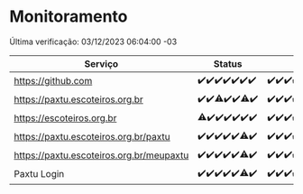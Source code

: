 # Monitoramento

Última verificação: 03/12/2023 06:04:00 -03

|Serviço|Status|Últimas 24h|
|---|---|---|
|https://github.com|<span title="2023-11-26: OK=24">✔️</span><span title="2023-11-27: OK=24">✔️</span><span title="2023-11-28: OK=24">✔️</span><span title="2023-11-29: OK=24">✔️</span><span title="2023-11-30: OK=24">✔️</span><span title="2023-12-01: OK=24">✔️</span><span title="2023-12-02: OK=9">✔️</span>|<span title="02/12/2023 06:04:00 -03 : 200">✔️</span><span title="02/12/2023 07:05:00 -03 : 200">✔️</span><span title="02/12/2023 08:03:00 -03 : 200">✔️</span><span title="02/12/2023 09:10:00 -03 : 200">✔️</span><span title="02/12/2023 10:06:00 -03 : 200">✔️</span><span title="02/12/2023 11:03:00 -03 : 200">✔️</span><span title="02/12/2023 12:03:00 -03 : 200">✔️</span><span title="02/12/2023 13:06:00 -03 : 200">✔️</span><span title="02/12/2023 14:03:00 -03 : 200">✔️</span><span title="02/12/2023 15:06:00 -03 : 200">✔️</span><span title="02/12/2023 16:02:00 -03 : 200">✔️</span><span title="02/12/2023 17:05:00 -03 : 200">✔️</span><span title="02/12/2023 18:03:00 -03 : 200">✔️</span><span title="02/12/2023 19:03:00 -03 : 200">✔️</span><span title="02/12/2023 20:04:00 -03 : 200">✔️</span><span title="02/12/2023 21:33:00 -03 : 200">✔️</span><span title="02/12/2023 22:51:00 -03 : 200">✔️</span><span title="02/12/2023 23:21:00 -03 : 200">✔️</span><span title="03/12/2023 00:06:00 -03 : 200">✔️</span><span title="03/12/2023 01:07:00 -03 : 200">✔️</span><span title="03/12/2023 02:05:00 -03 : 200">✔️</span><span title="03/12/2023 03:07:00 -03 : 200">✔️</span><span title="03/12/2023 04:04:00 -03 : 200">✔️</span><span title="03/12/2023 05:07:00 -03 : 200">✔️</span><span title="03/12/2023 06:04:00 -03 : 200">✔️</span>|
|https://paxtu.escoteiros.org.br|<span title="2023-11-26: OK=24">✔️</span><span title="2023-11-27: OK=24">✔️</span><span title="2023-11-28: OK=23, Falhas=1">⚠️</span><span title="2023-11-29: OK=24">✔️</span><span title="2023-11-30: OK=24">✔️</span><span title="2023-12-01: OK=23, Falhas=1">⚠️</span><span title="2023-12-02: OK=9">✔️</span>|<span title="02/12/2023 06:04:00 -03 : 200">✔️</span><span title="02/12/2023 07:05:00 -03 : 200">✔️</span><span title="02/12/2023 08:03:00 -03 : 200">✔️</span><span title="02/12/2023 09:10:00 -03 : 200">✔️</span><span title="02/12/2023 10:06:00 -03 : 200">✔️</span><span title="02/12/2023 11:03:00 -03 : 200">✔️</span><span title="02/12/2023 12:03:00 -03 : 200">✔️</span><span title="02/12/2023 13:06:00 -03 : 200">✔️</span><span title="02/12/2023 14:03:00 -03 : 200">✔️</span><span title="02/12/2023 15:06:00 -03 : 200">✔️</span><span title="02/12/2023 16:02:00 -03 : 200">✔️</span><span title="02/12/2023 17:05:00 -03 : 200">✔️</span><span title="02/12/2023 18:03:00 -03 : 200">✔️</span><span title="02/12/2023 19:03:00 -03 : 200">✔️</span><span title="02/12/2023 20:04:00 -03 : 200">✔️</span><span title="02/12/2023 21:33:00 -03 : 200">✔️</span><span title="02/12/2023 22:51:00 -03 : 200">✔️</span><span title="02/12/2023 23:21:00 -03 : 200">✔️</span><span title="03/12/2023 00:06:00 -03 : 200">✔️</span><span title="03/12/2023 01:07:00 -03 : 200">✔️</span><span title="03/12/2023 02:05:00 -03 : 200">✔️</span><span title="03/12/2023 03:07:00 -03 : 200">✔️</span><span title="03/12/2023 04:04:00 -03 : 200">✔️</span><span title="03/12/2023 05:07:00 -03 : 200">✔️</span><span title="03/12/2023 06:04:00 -03 : 200">✔️</span>|
|https://escoteiros.org.br|<span title="2023-11-26: OK=23, Falhas=1">⚠️</span><span title="2023-11-27: OK=24">✔️</span><span title="2023-11-28: OK=24">✔️</span><span title="2023-11-29: OK=24">✔️</span><span title="2023-11-30: OK=24">✔️</span><span title="2023-12-01: OK=24">✔️</span><span title="2023-12-02: OK=9">✔️</span>|<span title="02/12/2023 06:04:00 -03 : 200">✔️</span><span title="02/12/2023 07:05:00 -03 : 200">✔️</span><span title="02/12/2023 08:03:00 -03 : 200">✔️</span><span title="02/12/2023 09:10:00 -03 : 200">✔️</span><span title="02/12/2023 10:06:00 -03 : 200">✔️</span><span title="02/12/2023 11:03:00 -03 : 200">✔️</span><span title="02/12/2023 12:03:00 -03 : 200">✔️</span><span title="02/12/2023 13:07:00 -03 : 200">✔️</span><span title="02/12/2023 14:03:00 -03 : 200">✔️</span><span title="02/12/2023 15:06:00 -03 : 200">✔️</span><span title="02/12/2023 16:02:00 -03 : 200">✔️</span><span title="02/12/2023 17:05:00 -03 : 200">✔️</span><span title="02/12/2023 18:03:00 -03 : 200">✔️</span><span title="02/12/2023 19:03:00 -03 : 200">✔️</span><span title="02/12/2023 20:04:00 -03 : 200">✔️</span><span title="02/12/2023 21:33:00 -03 : 200">✔️</span><span title="02/12/2023 22:51:00 -03 : 200">✔️</span><span title="02/12/2023 23:21:00 -03 : 200">✔️</span><span title="03/12/2023 00:06:00 -03 : 200">✔️</span><span title="03/12/2023 01:07:00 -03 : 200">✔️</span><span title="03/12/2023 02:05:00 -03 : 200">✔️</span><span title="03/12/2023 03:07:00 -03 : 200">✔️</span><span title="03/12/2023 04:04:00 -03 : 200">✔️</span><span title="03/12/2023 05:07:00 -03 : 200">✔️</span><span title="03/12/2023 06:04:00 -03 : 200">✔️</span>|
|https://paxtu.escoteiros.org.br/paxtu|<span title="2023-11-26: OK=24">✔️</span><span title="2023-11-27: OK=24">✔️</span><span title="2023-11-28: OK=24">✔️</span><span title="2023-11-29: OK=24">✔️</span><span title="2023-11-30: OK=24">✔️</span><span title="2023-12-01: OK=23, Falhas=1">⚠️</span><span title="2023-12-02: OK=9">✔️</span>|<span title="02/12/2023 06:04:00 -03 : 200">✔️</span><span title="02/12/2023 07:05:00 -03 : 200">✔️</span><span title="02/12/2023 08:03:00 -03 : 200">✔️</span><span title="02/12/2023 09:10:00 -03 : 200">✔️</span><span title="02/12/2023 10:06:00 -03 : 200">✔️</span><span title="02/12/2023 11:03:00 -03 : 200">✔️</span><span title="02/12/2023 12:03:00 -03 : 200">✔️</span><span title="02/12/2023 13:07:00 -03 : 200">✔️</span><span title="02/12/2023 14:03:00 -03 : 200">✔️</span><span title="02/12/2023 15:06:00 -03 : 200">✔️</span><span title="02/12/2023 16:02:00 -03 : 200">✔️</span><span title="02/12/2023 17:05:00 -03 : 200">✔️</span><span title="02/12/2023 18:03:00 -03 : 200">✔️</span><span title="02/12/2023 19:03:00 -03 : 200">✔️</span><span title="02/12/2023 20:04:00 -03 : 200">✔️</span><span title="02/12/2023 21:33:00 -03 : 200">✔️</span><span title="02/12/2023 22:51:00 -03 : 200">✔️</span><span title="02/12/2023 23:21:00 -03 : 200">✔️</span><span title="03/12/2023 00:06:00 -03 : 200">✔️</span><span title="03/12/2023 01:07:00 -03 : 200">✔️</span><span title="03/12/2023 02:05:00 -03 : 200">✔️</span><span title="03/12/2023 03:07:00 -03 : 200">✔️</span><span title="03/12/2023 04:04:00 -03 : 200">✔️</span><span title="03/12/2023 05:07:00 -03 : 200">✔️</span><span title="03/12/2023 06:04:00 -03 : 200">✔️</span>|
|https://paxtu.escoteiros.org.br/meupaxtu|<span title="2023-11-26: OK=24">✔️</span><span title="2023-11-27: OK=24">✔️</span><span title="2023-11-28: OK=24">✔️</span><span title="2023-11-29: OK=24">✔️</span><span title="2023-11-30: OK=24">✔️</span><span title="2023-12-01: OK=23, Falhas=1">⚠️</span><span title="2023-12-02: OK=9">✔️</span>|<span title="02/12/2023 06:04:00 -03 : 200">✔️</span><span title="02/12/2023 07:05:00 -03 : 200">✔️</span><span title="02/12/2023 08:03:00 -03 : 200">✔️</span><span title="02/12/2023 09:10:00 -03 : 200">✔️</span><span title="02/12/2023 10:06:00 -03 : 200">✔️</span><span title="02/12/2023 11:03:00 -03 : 200">✔️</span><span title="02/12/2023 12:03:00 -03 : 200">✔️</span><span title="02/12/2023 13:07:00 -03 : 200">✔️</span><span title="02/12/2023 14:03:00 -03 : 200">✔️</span><span title="02/12/2023 15:06:00 -03 : 200">✔️</span><span title="02/12/2023 16:02:00 -03 : 200">✔️</span><span title="02/12/2023 17:05:00 -03 : 200">✔️</span><span title="02/12/2023 18:03:00 -03 : 200">✔️</span><span title="02/12/2023 19:03:00 -03 : 200">✔️</span><span title="02/12/2023 20:04:00 -03 : 200">✔️</span><span title="02/12/2023 21:33:00 -03 : 200">✔️</span><span title="02/12/2023 22:51:00 -03 : 200">✔️</span><span title="02/12/2023 23:21:00 -03 : 200">✔️</span><span title="03/12/2023 00:06:00 -03 : 200">✔️</span><span title="03/12/2023 01:07:00 -03 : 200">✔️</span><span title="03/12/2023 02:05:00 -03 : 200">✔️</span><span title="03/12/2023 03:07:00 -03 : 200">✔️</span><span title="03/12/2023 04:04:00 -03 : 200">✔️</span><span title="03/12/2023 05:07:00 -03 : 200">✔️</span><span title="03/12/2023 06:04:00 -03 : 200">✔️</span>|
|Paxtu Login|<span title="2023-11-26: OK=24">✔️</span><span title="2023-11-27: OK=24">✔️</span><span title="2023-11-28: OK=24">✔️</span><span title="2023-11-29: OK=24">✔️</span><span title="2023-11-30: OK=24">✔️</span><span title="2023-12-01: OK=23, Falhas=1">⚠️</span><span title="2023-12-02: OK=9">✔️</span>|<span title="02/12/2023 06:04:00 -03 : 200">✔️</span><span title="02/12/2023 07:05:00 -03 : 200">✔️</span><span title="02/12/2023 08:03:00 -03 : 200">✔️</span><span title="02/12/2023 09:10:00 -03 : 200">✔️</span><span title="02/12/2023 10:06:00 -03 : 200">✔️</span><span title="02/12/2023 11:03:00 -03 : 200">✔️</span><span title="02/12/2023 12:03:00 -03 : 200">✔️</span><span title="02/12/2023 13:07:00 -03 : 200">✔️</span><span title="02/12/2023 14:03:00 -03 : 200">✔️</span><span title="02/12/2023 15:06:00 -03 : 200">✔️</span><span title="02/12/2023 16:02:00 -03 : 200">✔️</span><span title="02/12/2023 17:05:00 -03 : 200">✔️</span><span title="02/12/2023 18:03:00 -03 : 200">✔️</span><span title="02/12/2023 19:03:00 -03 : 200">✔️</span><span title="02/12/2023 20:04:00 -03 : 200">✔️</span><span title="02/12/2023 21:33:00 -03 : 200">✔️</span><span title="02/12/2023 22:51:00 -03 : 200">✔️</span><span title="02/12/2023 23:21:00 -03 : 200">✔️</span><span title="03/12/2023 00:06:00 -03 : 200">✔️</span><span title="03/12/2023 01:07:00 -03 : 200">✔️</span><span title="03/12/2023 02:05:00 -03 : 200">✔️</span><span title="03/12/2023 03:07:00 -03 : 200">✔️</span><span title="03/12/2023 04:04:00 -03 : 200">✔️</span><span title="03/12/2023 05:07:00 -03 : 200">✔️</span><span title="03/12/2023 06:04:00 -03 : 200">✔️</span>|
